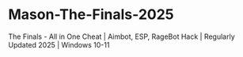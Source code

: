 # Mason-The-Finals-2025
The Finals - All in One Cheat | Aimbot, ESP, RageBot Hack | Regularly Updated 2025 | Windows 10-11

